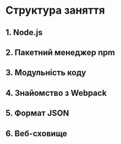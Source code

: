 # Структура заняття

## 1. Node.js

## 2. Пакетний менеджер npm

## 3. Модульність коду

## 4. Знайомство з Webpack

## 5. Формат JSON

## 6. Веб-сховище
